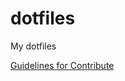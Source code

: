 dotfiles
========

My dotfiles

[Guidelines for Contribute](http://sass-lang.com/community#Contribute)
